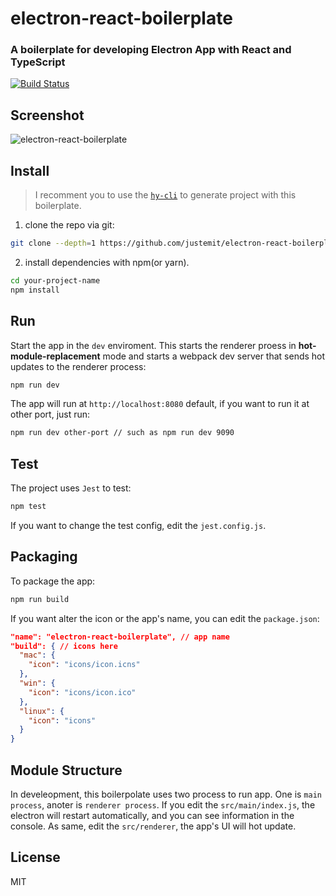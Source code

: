 # electron-react-boilerplate

### A boilerplate for developing Electron App with React and TypeScript

[![Build Status](https://travis-ci.org/justemit/electron-react-boilerplate.svg?branch=master)](https://travis-ci.org/justemit/electron-react-boilerplate)

## Screenshot

![electron-react-boilerplate](http://pcj3271t7.bkt.clouddn.com/electron-react-boilerplate.png)

## Install

> I recomment you to use the [`hy-cli`](https://github.com/justemit/hy-cli) to generate project with this boilerplate.

1.  clone the repo via git:

```bash
git clone --depth=1 https://github.com/justemit/electron-react-boilerplate.git ypur-project-name
```

2.  install dependencies with npm(or yarn).

```bash
cd your-project-name
npm install
```

## Run

Start the app in the `dev` enviroment. This starts the renderer proess in **hot-module-replacement** mode and starts a webpack dev server that sends hot updates to the renderer process:

```bash
npm run dev
```

The app will run at `http://localhost:8080` default, if you want to run it at other port, just run:

```bash
npm run dev other-port // such as npm run dev 9090
```

## Test

The project uses `Jest` to test:

```bash
npm test
```

If you want to change the test config, edit the `jest.config.js`.

## Packaging

To package the app:

```bash
npm run build
```

If you want alter the icon or the app's name, you can edit the `package.json`:

```json
"name": "electron-react-boilerplate", // app name
"build": { // icons here
  "mac": {
    "icon": "icons/icon.icns"
  },
  "win": {
    "icon": "icons/icon.ico"
  },
  "linux": {
    "icon": "icons"
  }
}
```

## Module Structure

In develeopment, this boilerpolate uses two process to run app. One is `main process`, anoter is `renderer process`. If you edit the `src/main/index.js`, the electron will restart automatically, and you can see information in the console. As same, edit the `src/renderer`, the app's UI will hot update.

## License

MIT
